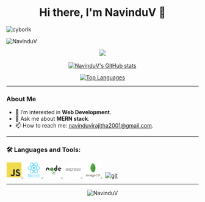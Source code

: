 <h1 align="center">Hi there, I'm NavinduV 👋</h1>

<p align="left"> <img src="https://komarev.com/ghpvc/?username=NavinduV&label=Profile%20views&color=0e75b6&style=flat" alt="cyborlk" /> </p>

<p align="left" width="100%"><img width="12px" height="12px" src="https://github-profile-trophy.vercel.app/?username=NavinduV" alt="NavinduV" /> </p>

<p align="center">
  <img src="https://readme-typing-svg.herokuapp.com?lines=MERN+Developer;Full-Stack+Web+Developer;Always+learning+new+things&center=true&width=500&height=50">
</p>

<p align="center">
  <a href="https://github.com/NavinduV/github-readme-stats">
    <img src="https://github-readme-stats.vercel.app/api?username=NavinduV&show_icons=true&theme=radical" alt="NavinduV's GitHub stats" />
  </a>
</p>

<p align="center">
  <a href="https://github.com/NavinduV/github-readme-stats">
    <img src="https://github-readme-stats.vercel.app/api/top-langs/?username=NavinduV&layout=compact&theme=radical" alt="Top Languages" />
  </a>
</p>

---

### About Me

- 👀 I’m interested in **Web Development**.
- 💬 Ask me about **MERN stack**.
- 📫 How to reach me: [navinduvirajitha2001@gmail.com](mailto:navinduvirajitha2001@gmail.com).

---

### 🛠️ Languages and Tools:

<p align="left">
  <a href="https://developer.mozilla.org/en-US/docs/Web/JavaScript" target="_blank">
    <img src="https://raw.githubusercontent.com/devicons/devicon/master/icons/javascript/javascript-original.svg" alt="javascript" width="40" height="40"/>
  </a>&nbsp;
  <a href="https://reactjs.org/" target="_blank">
    <img src="https://raw.githubusercontent.com/devicons/devicon/master/icons/react/react-original-wordmark.svg" alt="react" width="40" height="40"/>
  </a>&nbsp;
  <a href="https://nodejs.org" target="_blank">
    <img src="https://raw.githubusercontent.com/devicons/devicon/master/icons/nodejs/nodejs-original-wordmark.svg" alt="nodejs" width="40" height="40"/>
  </a>&nbsp;
  <a href="https://expressjs.com" target="_blank">
    <img src="https://raw.githubusercontent.com/devicons/devicon/master/icons/express/express-original-wordmark.svg" alt="express" width="40" height="40"/>
  </a>&nbsp;
  <a href="https://www.mongodb.com/" target="_blank">
    <img src="https://raw.githubusercontent.com/devicons/devicon/master/icons/mongodb/mongodb-original-wordmark.svg" alt="mongodb" width="40" height="40"/>
  </a>&nbsp;
  <a href="https://git-scm.com/" target="_blank">
    <img src="https://www.vectorlogo.zone/logos/git-scm/git-scm-icon.svg" alt="git" width="40" height="40"/>
  </a>
</p>



---

<p align="center">
  <img src="https://github-readme-streak-stats.herokuapp.com/?user=NavinduV&theme=radical" alt="NavinduV" />
</p>

<!---
NavinduV/NavinduV is a ✨ special ✨ repository because its `README.md` (this file) appears on your GitHub profile.
You can click the Preview link to take a look at your changes.
--->

